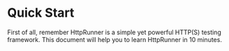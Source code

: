 # Quick Start

First of all, remember HttpRunner is a simple yet powerful HTTP(S) testing framework. This document will help you to learn HttpRunner in 10 minutes.
